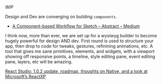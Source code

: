 _WIP_

Design and Dev are converging on building `components`.
- [A Component-based Workflow for Sketch – Abstract – Medium](https://medium.com/goabstract/a-component-based-workflow-for-sketch-6d3556b18d4c)

I think now, more than ever, we are set up for a wysiwyg builder to become hugely powerful for design AND dev. First round is used to structure your app, then drop to code for tweaks, gestures, refinining animations, etc. A tool that gives me sane primitives, elements, and widgets, with a viewport showing off responsive points, a timeline, style editing pane, event editing pane, layers, etc will be amazing.

[React Studio: 1.0.2 update, roadmap, thoughts on Native, and a look at Microsoft’s ReactXP](https://hackernoon.com/react-studio-1-0-2-update-roadmap-thoughts-on-native-and-a-look-at-microsofts-reactxp-b78fc405a676)

